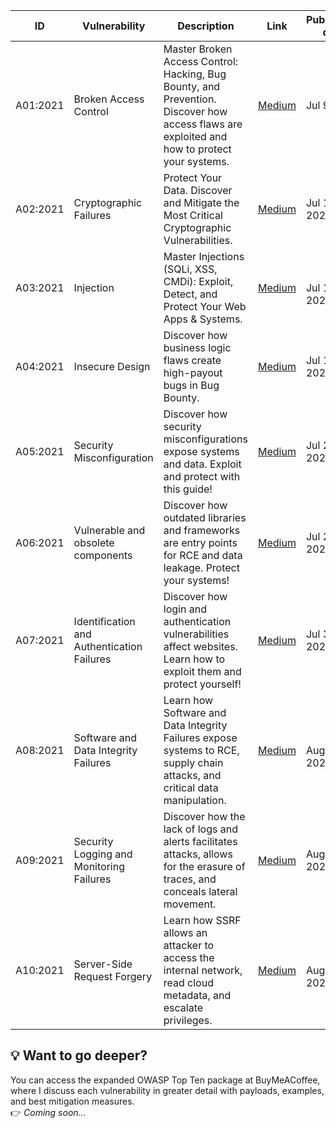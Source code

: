 | ID       | Vulnerability                              | Description     | Link     | Publication date |
| -------- | ------------------------------------------ | --------------- | -------- | ---------------- |
| A01:2021 | Broken Access Control                      | Master Broken Access Control: Hacking, Bug Bounty, and Prevention. Discover how access flaws are exploited and how to protect your systems. | [Medium](https://medium.com/meetcyber/complete-guide-to-broken-access-control-hacking-bug-bounty-and-prevention-in-web-applications-d549fcc140d6)   | Jul 9, 2025      |
| A02:2021 | Cryptographic Failures                     | Protect Your Data. Discover and Mitigate the Most Critical Cryptographic Vulnerabilities.                                                   | [Medium](https://medium.com/meetcyber/cryptographic-failures-the-definitive-guide-to-hacking-bug-bounty-and-web-security-cd79728201cf)              | Jul 12, 2025     |
| A03:2021 | Injection                                  | Master Injections (SQLi, XSS, CMDi): Exploit, Detect, and Protect Your Web Apps & Systems.                                                  | [Medium](https://medium.com/meetcyber/injection-complete-guide-to-hacking-bug-bounty-and-prevention-e47e978d219d)                                   | <br>Jul 16, 2025 |
| A04:2021 | Insecure Design                            | Discover how business logic flaws create high-payout bugs in Bug Bounty.                                                                    | [Medium](https://medium.com/meetcyber/insecure-design-owasp-a04-hacking-bug-bounty-and-prevention-guide-4d4851d73677)                               | Jul 19, 2025     |
| A05:2021 | Security Misconfiguration                  | Discover how security misconfigurations expose systems and data. Exploit and protect with this guide!                                       | [Medium](https://medium.com/meetcyber/security-misconfiguration-owasp-a05-hacking-and-bug-bounty-guide-d45c3a4438ae)                                | Jul 23, 2025     |
| A06:2021 | Vulnerable and obsolete components         | Discover how outdated libraries and frameworks are entry points for RCE and data leakage. Protect your systems!                             | [Medium](https://medium.com/meetcyber/vulnerable-and-obsolete-components-owasp-a06-hacking-and-bug-bounty-guide-0f8b3d1736c4)                       | Jul 26, 2025     |
| A07:2021 | Identification and Authentication Failures | Discover how login and authentication vulnerabilities affect websites. Learn how to exploit them and protect yourself!                      | [Medium](https://medium.com/meetcyber/identification-and-authentication-failures-owasp-a07-for-hacking-bug-bounty-and-web-development-52a707be67af) | Jul 30, 2025     |
| A08:2021 | Software and Data Integrity Failures       | Learn how Software and Data Integrity Failures expose systems to RCE, supply chain attacks, and critical data manipulation.                 | [Medium](https://medium.com/meetcyber/software-and-data-integrity-failures-owasp-a08-for-hacking-bug-bounty-and-web-development-54403ea14351)       | <br>Aug 2, 2025  |
| A09:2021 | Security Logging and Monitoring Failures   | Discover how the lack of logs and alerts facilitates attacks, allows for the erasure of traces, and conceals lateral movement.              | [Medium](https://medium.com/meetcyber/security-logging-and-monitoring-failures-owasp-a09-complete-hacking-and-bug-bounty-guide-8533fa2d8c3d)        | Aug 6, 2025      |
| A10:2021 | Server-Side Request Forgery                | Learn how SSRF allows an attacker to access the internal network, read cloud metadata, and escalate privileges.                             | [Medium](https://medium.com/meetcyber/server-side-request-forgery-ssrf-owasp-a10-a-complete-guide-to-hacking-and-bug-bounties-0b8f0825f83c)         | <br>Aug 9, 2025  |

## 💡 **Want to go deeper?**  
You can access the expanded OWASP Top Ten package at BuyMeACoffee, where I discuss each vulnerability in greater detail with payloads, examples, and best mitigation measures.    
👉 *Coming soon...*
